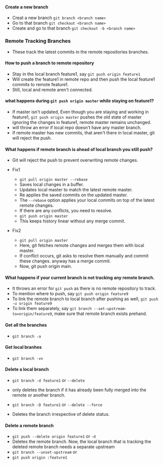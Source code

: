 #### Create a new branch
- Creat a new branch `git branch <branch name>`
- Go to that branch `git checkout <branch name>`
- Create and go to that branch `git checkout -b <branch name>`  

### Remote Tracking Branches
- These track the latest commits in the remote repositories branches.


#### How to push a branch to remote repository
- Stay in the local branch feature1, say `git push origin feature1`
- Will create the feature1 in remote repo and then push the local feature1 commits to remote feature1.
- Still, local and remote aren't connected.


#### what happens during `git push origin master` while staying on feature1?    
- If master isn't updated, Even though you are staying and working in feature1, `git push origin master` pushes the old state of master ignoring the changes in feature1, remote master remains unchanged.
- will throw an error if local repo doesn't have any master branch.
- If remote master has new commits, that aren't there in local master, git will reject the push.


#### What happens if remote branch is ahead of local branch you still push?
- Git will reject the push to prevent overwriting remote changes.
- Fix1
    - `git pull origin master --rebase`
    - Saves local changes in a buffer.
    - Updates local master to match the latest remote master.
    - Re applies the saved commits on the updated master.
    - The `--rebase` option applies your local commits on top of the latest remote changes.
    - If there are any conflicts, you need to resolve.
    - `git push origin master`
    - This keeps history linear without any merge commit.

- Fix2
    - `git pull origin master`
    - Here, git fetches remote changes and merges them with local master.
    - If conflict occurs, git asks to resolve them manually and commit these changes. anyway has a merge commit.
    - Now, git push origin main.


#### What happens if your current branch is not tracking any remote branch.
- It throws an error for `git push` as there is no remote repository to track.
- To mention where to push, say `git push origin feature9` 
- To link the remote branch to local branch after pushing as well, `git push -u origin feature9`
- To link them separately, say `git branch --set-upstream-to=origin/feature9`, make sure that remote branch exists prehand.


#### Get all the    branches
- `git branch -a`
#### Get local branhes
- `git branch -vv`


#### Delete a local branch
- `git branch -d feature1` or `--delete`
- only deletes the branch if it has already been fully merged into the remote or another branch.
 
- `git branch -D feature1` or `--delete --force`
- Deletes the branch irrespective of delete status.

#### Delete a remote branch
- `git push --delete origin feature1` or `-d`   
- Deletes the remote branch. Now, the local branch that is tracking the deleted remote branch needs a separate upstream
- `git branch --unset-upstream`
or 
- `git push origin :feature1`